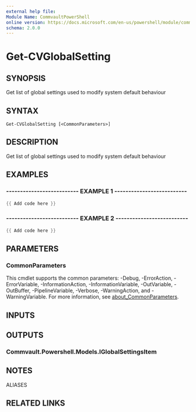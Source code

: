 ```yaml
---
external help file:
Module Name: CommvaultPowerShell
online version: https://docs.microsoft.com/en-us/powershell/module/commvaultpowershell/get-cvglobalsetting
schema: 2.0.0
---
```


# Get-CVGlobalSetting

## SYNOPSIS
Get list of global settings used to modify system default behaviour

## SYNTAX

```
Get-CVGlobalSetting [<CommonParameters>]
```

## DESCRIPTION
Get list of global settings used to modify system default behaviour

## EXAMPLES

### -------------------------- EXAMPLE 1 --------------------------
```powershell
{{ Add code here }}
```



### -------------------------- EXAMPLE 2 --------------------------
```powershell
{{ Add code here }}
```



## PARAMETERS

### CommonParameters
This cmdlet supports the common parameters: -Debug, -ErrorAction, -ErrorVariable, -InformationAction, -InformationVariable, -OutVariable, -OutBuffer, -PipelineVariable, -Verbose, -WarningAction, and -WarningVariable. For more information, see [about_CommonParameters](http://go.microsoft.com/fwlink/?LinkID=113216).

## INPUTS

## OUTPUTS

### Commvault.Powershell.Models.IGlobalSettingsItem

## NOTES

ALIASES

## RELATED LINKS

